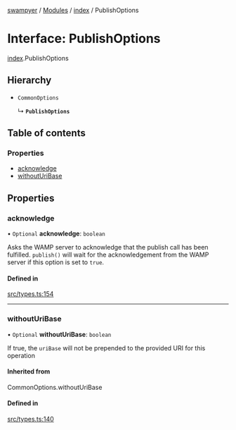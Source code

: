 [swampyer](../README.md) / [Modules](../modules.md) / [index](../modules/index.md) / PublishOptions

# Interface: PublishOptions

[index](../modules/index.md).PublishOptions

## Hierarchy

- `CommonOptions`

  ↳ **`PublishOptions`**

## Table of contents

### Properties

- [acknowledge](index.PublishOptions.md#acknowledge)
- [withoutUriBase](index.PublishOptions.md#withouturibase)

## Properties

### acknowledge

• `Optional` **acknowledge**: `boolean`

Asks the WAMP server to acknowledge that the publish call has been fulfilled. `publish()`
will wait for the acknowledgement from the WAMP server if this option is set to `true`.

#### Defined in

[src/types.ts:154](https://github.com/zaberSatnam/js-swampyer/blob/51c14e1/src/types.ts#L154)

___

### withoutUriBase

• `Optional` **withoutUriBase**: `boolean`

If true, the `uriBase` will not be prepended to the provided URI for this operation

#### Inherited from

CommonOptions.withoutUriBase

#### Defined in

[src/types.ts:140](https://github.com/zaberSatnam/js-swampyer/blob/51c14e1/src/types.ts#L140)
